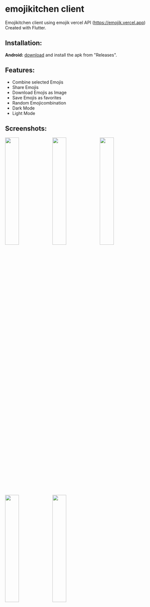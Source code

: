 
# emojikitchen client

Emojikitchen client using emojik vercel API (https://emojik.vercel.app)
Created with Flutter.

<h2>Installation:</h2>
<strong>Android:</strong> <a href="https://github.com/bxsti-dev/emojikitchenclient/releases/download/android/emojikitchen_client.apk">download</a> and install the apk from "Releases".<br>


<h2>Features:</h2>
<ul>
<li>Combine selected Emojis</li>
<li>Share Emojis</li>  
<li>Download Emojis as Image</li>
<li>Save Emojis as favorites</li>
<li>Random Emojicombination</li>
<li>Dark Mode</li>
<li>Light Mode</li>
</ul>

<h2>Screenshots:</h2>
<img src="https://github.com/user-attachments/assets/1a474e5c-2826-4be3-9f8d-16d6be8a0e82" width=30%>
<img src="https://github.com/user-attachments/assets/bafe5dff-7ed9-447e-bff1-11a9ec9bc852" width=30%>
<img src="https://github.com/user-attachments/assets/b07b1b2a-f1a1-4010-ae98-bb8699d1bb9b" width=30%>
<img src="https://github.com/user-attachments/assets/9fe0e52f-7833-4d56-916c-e481ec15b28c" width=30%>
<img src="https://github.com/user-attachments/assets/89b988e7-e1c8-4da1-a5e2-48eb2dc836be" width=30%>
